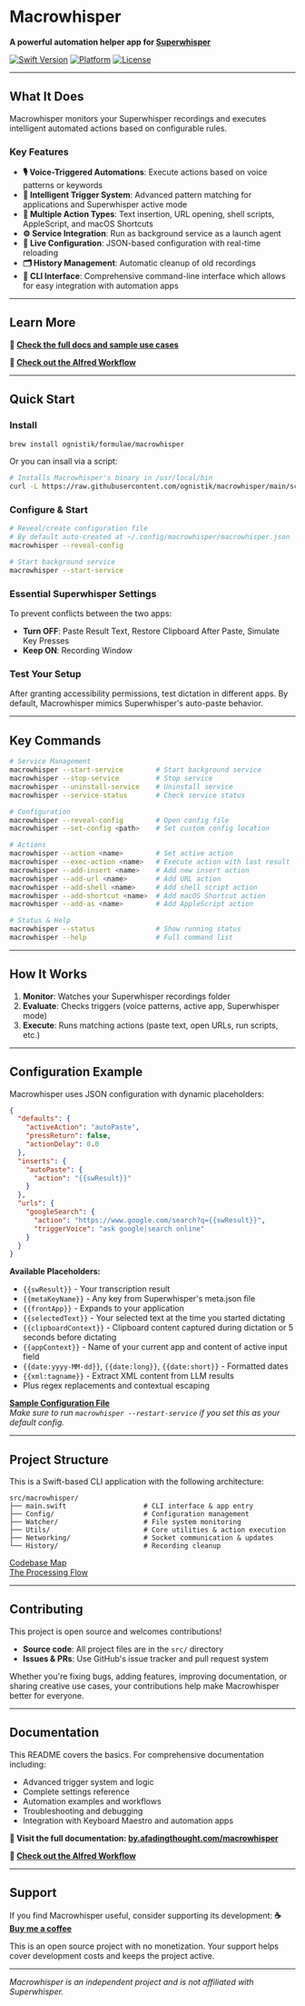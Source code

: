 # Macrowhisper

**A powerful automation helper app for [Superwhisper](https://superwhisper.com/?via=robert)**

[![Swift Version](https://img.shields.io/badge/Swift-6.1.2-orange.svg)](https://swift.org)
[![Platform](https://img.shields.io/badge/Platform-macOS-blue.svg)](https://www.apple.com/macos/)
[![License](https://img.shields.io/badge/License-GMT-blue.svg)](LICENSE)

---
## What It Does
Macrowhisper monitors your Superwhisper recordings and executes intelligent automated actions based on configurable rules.

### Key Features
- ****🎙️ Voice-Triggered Automations****: Execute actions based on voice patterns or keywords
- ****🧠 Intelligent Trigger System****: Advanced pattern matching for applications and Superwhisper active mode
- ****📝 Multiple Action Types****: Text insertion, URL opening, shell scripts, AppleScript, and macOS Shortcuts
- ****⚙️ Service Integration****: Run as background service as a launch agent
- ****🔄 Live Configuration****: JSON-based configuration with real-time reloading
- ****🗂️ History Management****: Automatic cleanup of old recordings
- ****🔌 CLI Interface****: Comprehensive command-line interface which allows for easy integration with automation apps

---
## Learn More
**📖 [Check the full docs and sample use cases](https://by.afadingthought.com/macrowhisper)**

**💫 [Check out the Alfred Workflow](https://github.com/ognistik/macrowhisper/tree/main/alfred)**

---
## Quick Start

### Install
```bash
brew install ognistik/formulae/macrowhisper
```

Or you can insall via a script:
```bash
# Installs Macrowhisper's binary in /usr/local/bin
curl -L https://raw.githubusercontent.com/ognistik/macrowhisper/main/scripts/install.sh | sudo sh
```

### Configure & Start
```bash
# Reveal/create configuration file
# By default auto-created at ~/.config/macrowhisper/macrowhisper.json
macrowhisper --reveal-config

# Start background service
macrowhisper --start-service
```

### Essential Superwhisper Settings
To prevent conflicts between the two apps:
- **Turn OFF**: Paste Result Text, Restore Clipboard After Paste, Simulate Key Presses
- **Keep ON**: Recording Window

### Test Your Setup
After granting accessibility permissions, test dictation in different apps. By default, Macrowhisper mimics Superwhisper's auto-paste behavior.

---
## Key Commands

```bash
# Service Management
macrowhisper --start-service        # Start background service
macrowhisper --stop-service         # Stop service
macrowhisper --uninstall-service    # Uninstall service
macrowhisper --service-status       # Check service status

# Configuration
macrowhisper --reveal-config        # Open config file
macrowhisper --set-config <path>    # Set custom config location

# Actions
macrowhisper --action <name>        # Set active action
macrowhisper --exec-action <name>   # Execute action with last result
macrowhisper --add-insert <name>    # Add new insert action
macrowhisper --add-url <name>       # Add URL action
macrowhisper --add-shell <name>     # Add shell script action
macrowhisper --add-shortcut <name>  # Add macOS Shortcut action
macrowhisper --add-as <name>        # Add AppleScript action

# Status & Help
macrowhisper --status               # Show running status
macrowhisper --help                 # Full command list
```

---
## How It Works
1. **Monitor**: Watches your Superwhisper recordings folder
2. **Evaluate**: Checks triggers (voice patterns, active app, Superwhisper mode)
3. **Execute**: Runs matching actions (paste text, open URLs, run scripts, etc.)

---
## Configuration Example
Macrowhisper uses JSON configuration with dynamic placeholders:

```json
{
  "defaults": {
    "activeAction": "autoPaste",
    "pressReturn": false,
    "actionDelay": 0.0
  },
  "inserts": {
    "autoPaste": {
      "action": "{{swResult}}"
    }
  },
  "urls": {
    "googleSearch": {
      "action": "https://www.google.com/search?q={{swResult}}",
      "triggerVoice": "ask google|search online"
    }
  }
}
```

**Available Placeholders:**
- `{{swResult}}` - Your transcription result
- `{{metaKeyName}}` - Any key from Superwhisper's meta.json file
- `{{frontApp}}` - Expands to your application
- `{{selectedText}}` - Your selected text at the time you started dictating
- `{{clipboardContext}}` - Clipboard content captured during dictation or 5 seconds before dictating
- `{{appContext}}` - Name of your current app and content of active input field
- `{{date:yyyy-MM-dd}}`, `{{date:long}}`, `{{date:short}}` - Formatted dates
- `{{xml:tagname}}` - Extract XML content from LLM results
- Plus regex replacements and contextual escaping

**[Sample Configuration File](https://github.com/ognistik/macrowhisper/blob/main/samples/macrowhisper.json)**  
*Make sure to run `macrowhisper --restart-service` if you set this as your default config.*

---
## Project Structure
This is a Swift-based CLI application with the following architecture:

```
src/macrowhisper/
├── main.swift                   # CLI interface & app entry
├── Config/                      # Configuration management
├── Watcher/                     # File system monitoring
├── Utils/                       # Core utilities & action execution
├── Networking/                  # Socket communication & updates
└── History/                     # Recording cleanup
```

[Codebase Map](https://github.com/ognistik/macrowhisper/blob/main/src/CODEBASE_MAP.md)  
[The Processing Flow](https://github.com/ognistik/macrowhisper/blob/main/src/PROCESSING_FLOW.md)

---
## Contributing
This project is open source and welcomes contributions! 

- **Source code**: All project files are in the `src/` directory
- **Issues & PRs**: Use GitHub's issue tracker and pull request system

Whether you're fixing bugs, adding features, improving documentation, or sharing creative use cases, your contributions help make Macrowhisper better for everyone.

---
## Documentation

This README covers the basics. For comprehensive documentation including:
- Advanced trigger system and logic
- Complete settings reference  
- Automation examples and workflows
- Troubleshooting and debugging
- Integration with Keyboard Maestro and automation apps

**📖 Visit the full documentation: [by.afadingthought.com/macrowhisper](https://by.afadingthought.com/macrowhisper)**

**💫 [Check out the Alfred Workflow](https://github.com/ognistik/macrowhisper/tree/main/alfred)**

---
## Support
If you find Macrowhisper useful, consider supporting its development:
**☕ [Buy me a coffee](https://buymeacoffee.com/afadingthought/)**

This is an open source project with no monetization. Your support helps cover development costs and keeps the project active.

---
*Macrowhisper is an independent project and is not affiliated with Superwhisper.* 